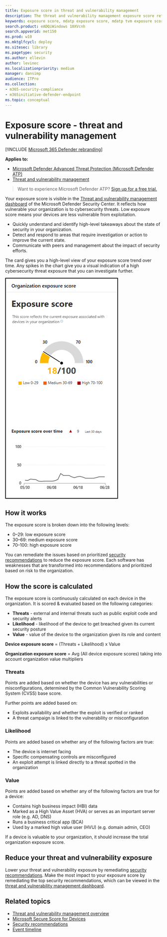 ```yaml
---
title: Exposure score in threat and vulnerability management
description: The threat and vulnerability management exposure score reflects how vulnerable your organization is to cybersecurity threats.
keywords: exposure score, mdatp exposure score, mdatp tvm exposure score, organization exposure score, tvm organization exposure score, threat and vulnerability management, Microsoft Defender Advanced Threat Protection
search.product: eADQiWindows 10XVcnh
search.appverid: met150
ms.prod: w10
ms.mktglfcycl: deploy
ms.sitesec: library
ms.pagetype: security
ms.author: ellevin
author: levinec
ms.localizationpriority: medium
manager: dansimp
audience: ITPro
ms.collection: 
- m365-security-compliance 
- m365initiative-defender-endpoint  
ms.topic: conceptual
---
```

# Exposure score - threat and vulnerability management

[!INCLUDE [Microsoft 365 Defender rebranding](../../includes/microsoft-defender.md)]

**Applies to:**

- [Microsoft Defender Advanced Threat Protection (Microsoft Defender ATP)](https://go.microsoft.com/fwlink/p/?linkid=2146631)
- [Threat and vulnerability management](next-gen-threat-and-vuln-mgt.md)

>Want to experience Microsoft Defender ATP? [Sign up for a free trial.](https://www.microsoft.com/microsoft-365/windows/microsoft-defender-atp?ocid=docs-wdatp-portaloverview-abovefoldlink)

Your exposure score is visible in the [Threat and vulnerability management dashboard](tvm-dashboard-insights.md) of the Microsoft Defender Security Center. It reflects how vulnerable your organization is to cybersecurity threats. Low exposure score means your devices are less vulnerable from exploitation.

- Quickly understand and identify high-level takeaways about the state of security in your organization.
- Detect and respond to areas that require investigation or action to improve the current state.
- Communicate with peers and management about the impact of security efforts.

The card gives you a high-level view of your exposure score trend over time. Any spikes in the chart give you a visual indication of a high cybersecurity threat exposure that you can investigate further.

![Exposure score card](images/tvm_exp_score.png)

## How it works

The exposure score is broken down into the following levels:

- 0–29: low exposure score
- 30–69: medium exposure score
- 70–100: high exposure score

You can remediate the issues based on prioritized [security recommendations](tvm-security-recommendation.md) to reduce the exposure score. Each software has weaknesses that are transformed into recommendations and prioritized based on risk to the organization.

## How the score is calculated

The exposure score is continuously calculated on each device in the organization. It is scored & evaluated based on the following categories:

- **Threats** - external and internal threats such as public exploit code and security alerts
- **Likelihood** - likelihood of the device to get breached given its current security posture
- **Value** - value of the device to the organization given its role and content

**Device exposure score** = (Threats + Likelihood) x Value

**Organization exposure score** = Avg (All device exposure scores) taking into account organization value multipliers

### Threats

Points are added based on whether the device has any vulnerabilities or misconfigurations, determined by the Common Vulnerability Scoring System (CVSS) base score.

Further points are added based on:

- Exploits availability and whether the exploit is verified or ranked
- A threat campaign is linked to the vulnerability or misconfiguration

### Likelihood

Points are added based on whether any of the following factors are true:

- The device is internet facing
- Specific compensating controls are misconfigured
- An exploit attempt is linked directly to a threat spotted in the organization

### Value

Points are added based on whether any of the following factors are true for a device:

- Contains high business impact (HBI) data
- Marked as a High Value Asset (HVA) or serves as an important server role (e.g. AD, DNS)
- Runs a business critical app (BCA)
- Used by a marked high value user (HVU) (e.g. domain admin, CEO)

If a device is valuable to your organization, it should increase the total organization exposure score.

## Reduce your threat and vulnerability exposure

Lower your threat and vulnerability exposure by remediating [security recommendations](tvm-security-recommendation.md). Make the most impact to your exposure score by remediating the top security recommendations, which can be viewed in the [threat and vulnerability management dashboard](tvm-dashboard-insights.md).

## Related topics

- [Threat and vulnerability management overview](next-gen-threat-and-vuln-mgt.md)
- [Microsoft Secure Score for Devices](tvm-microsoft-secure-score-devices.md)
- [Security recommendations](tvm-security-recommendation.md)
- [Event timeline](threat-and-vuln-mgt-event-timeline.md)
